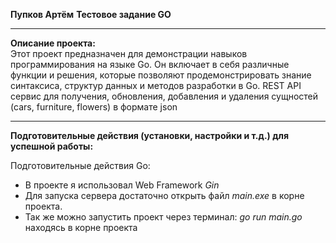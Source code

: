 __Пупков Артём__
__Тестовое задание GO__

---

__Описание проекта:__  
Этот проект предназначен для демонстрации навыков программирования на языке Go. Он включает в себя различные функции и решения, которые позволяют продемонстрировать знание синтаксиса, структур данных и методов разработки в Go.
REST API сервис для получения, обновления, добавления и удаления сущностей (cars, furniture, flowers) в формате json 

---

__Подготовительные действия (установки, настройки и т.д.) для успешной работы:__  

  Подготовительные действия Go:
   - В проекте я использовал Web Framework _Gin_
   - Для запуска сервера достаточно открыть файл _main.exe_ в корне проекта.
   - Так же можно запустить проект через терминал: _go run main.go_ находясь в корне проекта 
